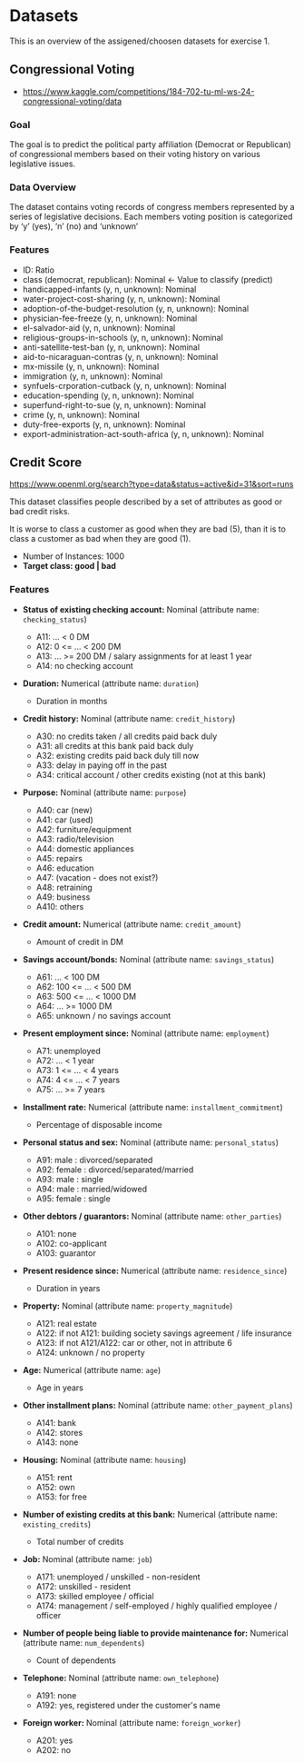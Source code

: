 # Datasets

This is an overview of the assigened/choosen datasets for exercise 1.

## Congressional Voting
- https://www.kaggle.com/competitions/184-702-tu-ml-ws-24-congressional-voting/data


### Goal

The goal is to predict the political party affiliation (Democrat or Republican) of congressional members based on their voting history on various legislative issues.

### Data Overview

The dataset contains voting records of congress members represented by a series of legislative decisions. Each members voting position is categorized by ‘y’ (yes), ‘n’ (no) and ‘unknown’

### Features

- ID: Ratio
- class (democrat, republican): Nominal ← Value to classify (predict)
- handicapped-infants (y, n, unknown): Nominal
- water-project-cost-sharing (y, n, unknown): Nominal
- adoption-of-the-budget-resolution (y, n, unknown): Nominal
- physician-fee-freeze (y, n, unknown): Nominal
- el-salvador-aid (y, n, unknown): Nominal
- religious-groups-in-schools (y, n, unknown): Nominal
- anti-satellite-test-ban (y, n, unknown): Nominal
- aid-to-nicaraguan-contras (y, n, unknown): Nominal
- mx-missile (y, n, unknown): Nominal
- immigration (y, n, unknown): Nominal
- synfuels-crporation-cutback (y, n, unknown): Nominal
- education-spending  (y, n, unknown): Nominal
- superfund-right-to-sue (y, n, unknown): Nominal
- crime (y, n, unknown): Nominal
- duty-free-exports (y, n, unknown): Nominal
- export-administration-act-south-africa (y, n, unknown): Nominal

## Credit Score
https://www.openml.org/search?type=data&status=active&id=31&sort=runs

This dataset classifies people described by a set of attributes as good or bad credit risks. 

It is worse to class a customer as good when they are bad (5), than it is to class a customer as bad when they are good (1).

- Number of Instances: 1000
- **Target class: good | bad**

### Features

- **Status of existing checking account:** Nominal (attribute name: `checking_status`)
  - A11: ... < 0 DM
  - A12: 0 <= ... < 200 DM
  - A13: ... >= 200 DM / salary assignments for at least 1 year
  - A14: no checking account

- **Duration:** Numerical (attribute name: `duration`)
  - Duration in months

- **Credit history:** Nominal (attribute name: `credit_history`)
  - A30: no credits taken / all credits paid back duly
  - A31: all credits at this bank paid back duly
  - A32: existing credits paid back duly till now
  - A33: delay in paying off in the past
  - A34: critical account / other credits existing (not at this bank)

- **Purpose:** Nominal (attribute name: `purpose`)
  - A40: car (new)
  - A41: car (used)
  - A42: furniture/equipment
  - A43: radio/television
  - A44: domestic appliances
  - A45: repairs
  - A46: education
  - A47: (vacation - does not exist?)
  - A48: retraining
  - A49: business
  - A410: others

- **Credit amount:** Numerical (attribute name: `credit_amount`)
  - Amount of credit in DM

- **Savings account/bonds:** Nominal (attribute name: `savings_status`)
  - A61: ... < 100 DM
  - A62: 100 <= ... < 500 DM
  - A63: 500 <= ... < 1000 DM
  - A64: ... >= 1000 DM
  - A65: unknown / no savings account

- **Present employment since:** Nominal (attribute name: `employment`)
  - A71: unemployed
  - A72: ... < 1 year
  - A73: 1 <= ... < 4 years
  - A74: 4 <= ... < 7 years
  - A75: ... >= 7 years

- **Installment rate:** Numerical (attribute name: `installment_commitment`)
  - Percentage of disposable income

- **Personal status and sex:** Nominal (attribute name: `personal_status`)
  - A91: male : divorced/separated
  - A92: female : divorced/separated/married
  - A93: male : single
  - A94: male : married/widowed
  - A95: female : single

- **Other debtors / guarantors:** Nominal (attribute name: `other_parties`)
  - A101: none
  - A102: co-applicant
  - A103: guarantor

- **Present residence since:** Numerical (attribute name: `residence_since`)
  - Duration in years

- **Property:** Nominal (attribute name: `property_magnitude`)
  - A121: real estate
  - A122: if not A121: building society savings agreement / life insurance
  - A123: if not A121/A122: car or other, not in attribute 6
  - A124: unknown / no property

- **Age:** Numerical (attribute name: `age`)
  - Age in years

- **Other installment plans:** Nominal (attribute name: `other_payment_plans`)
  - A141: bank
  - A142: stores
  - A143: none

- **Housing:** Nominal (attribute name: `housing`)
  - A151: rent
  - A152: own
  - A153: for free

- **Number of existing credits at this bank:** Numerical (attribute name: `existing_credits`)
  - Total number of credits

- **Job:** Nominal (attribute name: `job`)
  - A171: unemployed / unskilled - non-resident
  - A172: unskilled - resident
  - A173: skilled employee / official
  - A174: management / self-employed / highly qualified employee / officer

- **Number of people being liable to provide maintenance for:** Numerical (attribute name: `num_dependents`)
  - Count of dependents

- **Telephone:** Nominal (attribute name: `own_telephone`)
  - A191: none
  - A192: yes, registered under the customer's name

- **Foreign worker:** Nominal (attribute name: `foreign_worker`)
  - A201: yes
  - A202: no

